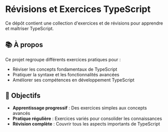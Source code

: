 # Révisions et Exercices TypeScript

Ce dépôt contient une collection d'exercices et de révisions pour apprendre et maîtriser TypeScript.

## 📚 À propos

Ce projet regroupe différents exercices pratiques pour :
- Réviser les concepts fondamentaux de TypeScript
- Pratiquer la syntaxe et les fonctionnalités avancées
- Améliorer ses compétences en développement TypeScript

## 🎯 Objectifs

- **Apprentissage progressif** : Des exercices simples aux concepts avancés
- **Pratique régulière** : Exercices variés pour consolider les connaissances
- **Révision complète** : Couvrir tous les aspects importants de TypeScript

